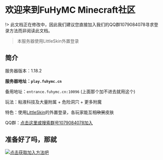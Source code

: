 # 欢迎来到FuHyMC Minecraft社区

!> 此文档正在修改中，因此我们建议您直接加入我们的QQ群1079084078寻求登录方法而非阅读此文档。
> 本服务器使用LittleSkin外置登录

## 简介

服务器版本：1.18.2

**服务器地址：`play.fuhymc.cn`**

备用地址：`entrance.fuhymc.cn:10096` \(上面那个加不进去就用这个\)

玩法：粘液科技及大量附属 + 危险洞穴 + 更多附魔

特色：使用[LittleSkin](https://mcskin.littleservice.cn/)的外置登录，各玩家能互相~~欣赏~~皮肤

QQ群：[点击这里或搜索群号1079084078加入](https://jq.qq.com/?_wv=1027&k=bw6B6MKN)

## 准备好了吗，那就

[![点击获取加入方法吧](https://cdn.jsdelivr.net/gh/dixiatielu/fuhymc-docs/.gitbook/assets/click-to-join.png)](how-to-join)
